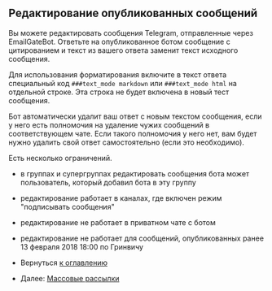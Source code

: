 ## Редактирование опубликованных сообщений

Вы можете редактировать сообщения Telegram, отправленные через EmailGateBot.
Ответьте на опубликованное ботом сообщение с цитированием и текст из вашего ответа заменит текст исходного сообщения.

Для использования форматирования включите в текст ответа специальный код `###text_mode markdown` или `###text_mode html` на отдельной строке.
Эта строка не будет включена в новый тест сообщения.

Бот автоматически удалит ваш ответ с новым текстом сообщения, если у него есть полномочия на удаление чужих сообщений в соответствующем чате.
Если такого полномочия у него нет, вам будет нужно удалить свой ответ самостоятельно (если это необходимо).

Есть несколько ограничений.

- в группах и супергруппах редактировать сообщения бота может пользователь, который добавил бота в эту группу
- редактирование работает в каналах, где включен режим "подписывать сообщения"
- редактирование не работает в приватном чате с ботом
- редактирование не работает для сообщений, опубликованных ранее 13 февраля 2018 18:00 по Гринвичу

- Вернуться [к оглавлению](guide.md)
- Далее: [Массовые рассылки](bulk.md)
